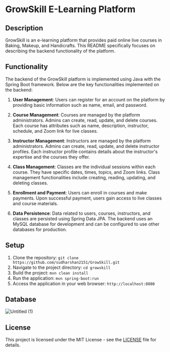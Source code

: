 # GrowSkill E-Learning Platform 

## Description
GrowSkill is an e-learning platform that provides paid online live courses in Baking, Makeup, and Handicrafts. This README specifically focuses on describing the backend functionality of the platform.

## Functionality
The backend of the GrowSkill platform is implemented using Java with the Spring Boot framework. Below are the key functionalities implemented on the backend:

1. **User Management**: Users can register for an account on the platform by providing basic information such as name, email, and password.

2. **Course Management**: Courses are managed by the platform administrators. Admins can create, read, update, and delete courses. Each course has attributes such as name, description, instructor, schedule, and Zoom link for live classes.

3. **Instructor Management**: Instructors are managed by the platform administrators. Admins can create, read, update, and delete instructor profiles. Each instructor profile contains details about the instructor's expertise and the courses they offer.

4. **Class Management**: Classes are the individual sessions within each course. They have specific dates, times, topics, and Zoom links. Class management functionalities include creating, reading, updating, and deleting classes.

5. **Enrollment and Payment**: Users can enroll in courses and make payments. Upon successful payment, users gain access to live classes and course materials.

6. **Data Persistence**: Data related to users, courses, instructors, and classes are persisted using Spring Data JPA. The backend uses an MySQL database for development and can be configured to use other databases for production.


## Setup
1. Clone the repository: `git clone https://github.com/sudharshan2151/GrowSkill.git`
2. Navigate to the project directory: `cd growskill`
3. Build the project: `mvn clean install`
4. Run the application: `mvn spring-boot:run`
5. Access the application in your web browser: `http://localhost:8080`

## Database
![Untitled (1)](https://github.com/sudharshan2151/GrowSkill/assets/123924081/91c5500d-581b-433d-88f5-df2f92b500f9)

## License
This project is licensed under the MIT License - see the [LICENSE](LICENSE) file for details.
